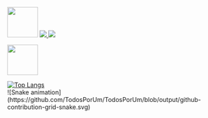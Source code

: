  [<img src="https://hermes.digitalinnovation.one/assets/diome/logo-full.svg" width="70">](https://www.dio.me/users/anaemarcos1337_45438 )
<a href="mailto:luizmarcow@gmail.com">
<img src="https://img.shields.io/badge/Gmail-D14836?style=for-the-badge&logo=gmail&logoColor=white"/>
</a>
[<img src="https://img.shields.io/badge/LinkedIn-0077B5?style=for-the-badge&logo=linkedin&logoColor=white">](https://br.linkedin.com/in/luiz-marcos-abril-silva-536b99264?original_referer=https%3A%2F%2Fwww.google.com%2F)



[<img src="https://hermes.dio.me/tracks/e0b4ad51-a4c7-4e61-a683-c04f6d376e9c.png" width="70">](https://web.dio.me/track/microsoft-copilot-ai)
<div style="width: 200px;">
<a href="https://github.com/TodosPorUm/github-readme-stats">
  <img src="https://github-readme-stats.vercel.app/api/top-langs/?username=TodosPorUm&langs_count=8" alt="Top Langs" />
</a>
</div>
![Snake animation](https://github.com/TodosPorUm/TodosPorUm/blob/output/github-contribution-grid-snake.svg)
